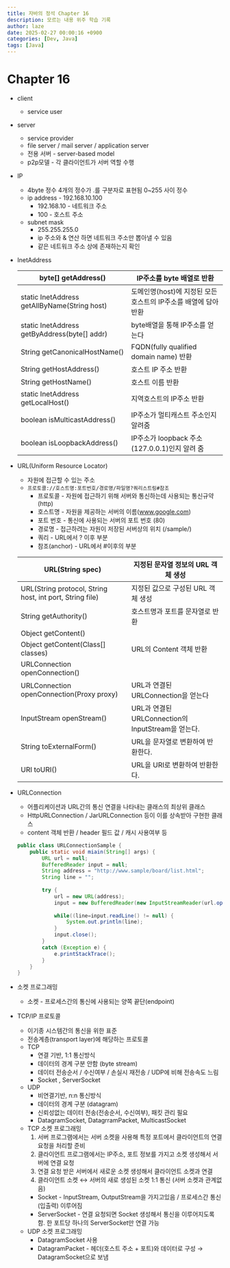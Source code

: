 ```yaml
---
title: 자바의 정석 Chapter 16
description: 모르는 내용 위주 학습 기록
author: laze
date: 2025-02-27 00:00:16 +0900
categories: [Dev, Java]
tags: [Java]
---
```

# Chapter 16

- client
    - service user
- server
    - service provider
    - file server / mail server / application server
    - 전용 서버 - server-based model
    - p2p모델 - 각 클라이언트가 서버 역할 수행
- IP
    - 4byte 정수 4개의 정수가 .를 구분자로 표현됨 0~255 사이 정수
    - ip address - 192.168.10.100
        - 192.168.10 - 네트워크 주소
        - 100 - 호스트 주소
    - subnet mask
        - 255.255.255.0
        - ip 주소와 & 연산 하면 네트워크 주소만 뽑아낼 수 있음
        - 같은 네트워크 주소 상에 존재하는지 확인
- InetAddress
    
    
    | byte[] getAddress() | IP주소를 byte 배열로 반환 |
    | --- | --- |
    | static InetAddress getAllByName(String host) | 도메인명(host)에 지정된 모든 호스트의 IP주소를 배열에 담아 반환 |
    | static InetAddress getByAddress(byte[] addr) | byte배열을 통해 IP주소를 얻는다 |
    | String getCanonicalHostName() | FQDN(fully qualified domain name) 반환 |
    | String getHostAddress() | 호스트 IP 주소 반환 |
    | String getHostName() | 호스트 이름 반환 |
    | static InetAddress getLocalHost() | 지역호스트의 IP주소 반환 |
    | boolean isMulticastAddress() | IP주소가 멀티캐스트 주소인지 알려줌 |
    | boolean isLoopbackAddress() | IP주소가 loopback 주소 (127.0.0.1)인지 알려 줌 |
- URL(Uniform Resource Locator)
    - 자원에 접근할 수 있는 주소
    - `프로토콜://호스트명:포트번호/경로명/파일명?쿼리스트링#참조`
        - 프로토콜 - 자원에 접근하기 위해 서버와 통신하는데 사용되는 통신규약 (http)
        - 호스트명 - 자원을 제공하는 서버의 이름(www.google.com)
        - 포트 번호 - 통신에 사용되는 서버의 포트 번호 (80)
        - 경로명 - 접근하려는 자원이 저장된 서버상의 위치 (/sample/)
        - 쿼리 - URL에서 ? 이후 부분
        - 참조(anchor) - URL에서 #이후의 부분
    
    | URL(String spec) | 지정된 문자열 정보의 URL 객체 생성 |
    | --- | --- |
    | URL(String protocol, String host, int port, String file) | 지정된 값으로 구성된 URL 객체  생성 |
    | String getAuthority() | 호스트명과 포트를 문자열로 반환 |
    | Object getContent()
    Object getContent(Class[] classes) | URL의 Content 객체 반환 |
    | URLConnection openConnection()
    URLConnection openConnection(Proxy proxy) | URL과 연결된 URLConnection을 얻는다 |
    | InputStream openStream() | URL과 연결된 URLConnection의 InputStream을 얻는다. |
    | String toExternalForm() | URL을 문자열로 변환하여 반환한다. |
    | URI toURI() | URL을 URI로 변환하여 반환한다. |
- URLConnection
    - 어플리케이션과 URL간의 통신 연결을 나타내는 클래스의 최상위 클래스
    - HttpURLConnection / JarURLConnection 등이 이를 상속받아 구현한 클래스
    - content 객체 반환 / header 필드 값 / 캐시 사용여부 등
    
    ```java
    public class URLConnectionSample {
    	public static void miain(String[] args) {
    		URL url = null;
    		BufferedReader input = null;
    		String address = "http://www.sample/board/list.html";
    		String line = "";
    		
    		try {
    			url = new URL(address);
    			input = new BufferedReader(new InputStreamReader(url.openStream()));
    			
    			while((line=input.readLine() != null) {
    				System.out.println(line);
    			}
    			input.close();
    		}
    		catch (Exception e) {
    			e.printStackTrace();
    		}
    	}
    }
    ```
    
- 소켓 프로그래밍
    - 소켓 - 프로세스간의 통신에 사용되는 양쪽 끝단(endpoint)
- TCP/IP 프로토콜
    - 이기종 시스템간의 통신을 위한 표준
    - 전송계층(transport layer)에 해당하는 프로토콜
    - TCP
        - 연결 기반, 1:1 통신방식
        - 데이터의 경계 구분 안함 (byte stream)
        - 데이터 전송순서 / 수신여부 / 손실시 재전송 / UDP에 비해 전송속도 느림
        - Socket , ServerSocket
    - UDP
        - 비연결기반, n:n 통신방식
        - 데이터의 경계 구분 (datagram)
        - 신뢰성없는 데이터 전송(전송순서, 수신여부), 패킷 관리 필요
        - DatagramSocket, DatagrramPacket, MulticastSocket
    - TCP 소켓 프로그래밍
        1. 서버 프로그램에서는 서버 소켓을 사용해 특정 포트에서 클라이언트의 연결요청을 처리할 준비
        2. 클라이언트 프로그램에서는 IP주소, 포트 정보를 가지고 소켓 생성해서 서버에 연결 요청
        3. 연결 요청 받은 서버에서 새로운 소켓 생성해서 클라이언트 소켓과 연결
        4. 클라이언트 소켓 ↔ 서버의 새로 생성된 소켓 1:1 통신 (서버 소켓과 관계없음)
        - Socket - InputStream, OutputStream을 가지고있음 / 프로세스간 통신(입출력) 이루어짐
        - ServerSocket - 연결 요청되면 Socket 생성해서 통신을 이루어지도록 함. 한 포트당 하나의 ServerSocket만 연결 가능
    - UDP 소켓 프로그래밍
        - DatagramSocket 사용
        - DatagramPacket - 헤더(호스트 주소 + 포트)와 데이터로 구성 → DatagramSocket으로 보냄